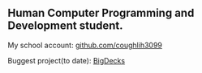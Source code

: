 ## Human Computer Programming and Development student.
My school account: [github.com/coughlih3099](https://www.github.com/coughlih3099)

Buggest project(to date): [BigDecks](https://github.com/smoothbrain-devs/BigDecks)

<!--
**Cthuloops/Cthuloops** is a ✨ _special_ ✨ repository because its `README.md` (this file) appears on your GitHub profile.

Here are some ideas to get you started:

- 🔭 I’m currently working on ...
- 🌱 I’m currently learning ...
- 👯 I’m looking to collaborate on ...
- 🤔 I’m looking for help with ...
- 💬 Ask me about ...
- 📫 How to reach me: ...
- 😄 Pronouns: ...
- ⚡ Fun fact: ...
-->
